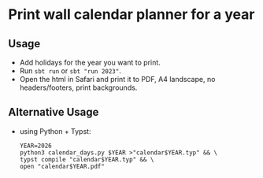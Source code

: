 # Print wall calendar planner for a year

## Usage

- Add holidays for the year you want to print.
- Run `sbt run` or `sbt "run 2023"`.
- Open the html in Safari and print it to PDF, A4 landscape, no headers/footers, print backgrounds.

## Alternative Usage

- using Python + Typst:

      YEAR=2026
      python3 calendar_days.py $YEAR >"calendar$YEAR.typ" && \
      typst compile "calendar$YEAR.typ" && \
      open "calendar$YEAR.pdf"
